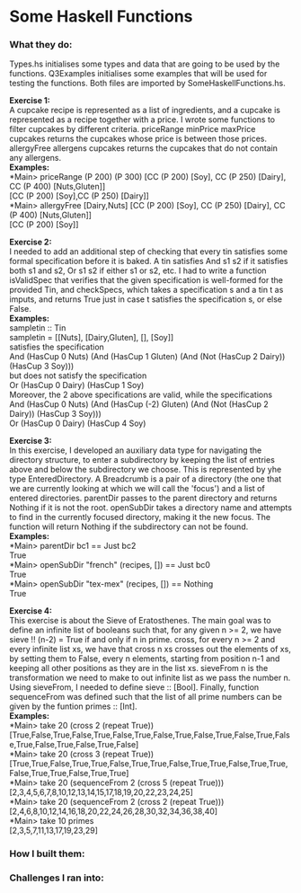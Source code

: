 # Some Haskell Functions

### What they do:

Types.hs initialises some types and data that are going to be used by the functions.
Q3Examples initialises some examples that will be used for testing the functions.
Both files are imported by SomeHaskellFunctions.hs.

**Exercise 1:**<br />
A cupcake recipe is represented as a list of ingredients, and a cupcake is represented as a recipe together with a price. I wrote some functions to filter cupcakes by different criteria. priceRange minPrice maxPrice cupcakes returns the cupcakes whose price is between those prices. allergyFree allergens cupcakes returns the cupcakes that do not contain any allergens.<br />
**Examples:**<br />
*Main> priceRange (P 200) (P 300) [CC (P 200) [Soy], CC (P 250) [Dairy], CC (P 400) [Nuts,Gluten]]<br />
[CC (P 200) [Soy],CC (P 250) [Dairy]]<br />
*Main> allergyFree [Dairy,Nuts] [CC (P 200) [Soy], CC (P 250) [Dairy], CC (P 400) [Nuts,Gluten]]<br />
[CC (P 200) [Soy]] 

**Exercise 2:**<br />
I needed to add an additional step of checking that every tin satisfies some formal specification before it is baked. A tin satisfies And s1 s2 if it satisfies both s1 and s2, Or s1 s2 if either s1 or s2, etc. I had to write a function isValidSpec that verifies that the given specification is well-formed for the provided Tin, and checkSpecs, which takes a specification s and a tin t as imputs, and returns True just in case t satisfies the specification s, or else False.<br />
**Examples:**<br />
sampletin :: Tin<br />
sampletin = [[Nuts], [Dairy,Gluten], [], [Soy]]<br />
satisfies the specification<br />
And (HasCup 0 Nuts) (And (HasCup 1 Gluten) (And (Not (HasCup 2 Dairy)) (HasCup 3 Soy)))<br />
but does not satisfy the specification<br />
Or (HasCup 0 Dairy) (HasCup 1 Soy)<br />
Moreover, the 2 above specifications are valid, while the specifications<br />
And (HasCup 0 Nuts) (And (HasCup (-2) Gluten) (And (Not (HasCup 2 Dairy)) (HasCup 3 Soy)))<br />
Or (HasCup 0 Dairy) (HasCup 4 Soy) 

**Exercise 3:**<br />
In this exercise, I developed an auxiliary data type for navigating the directory structure, to enter a subdirectory by keeping the list of entries above and below the subdirectory we choose. This is represented by yhe type EnteredDirectory. A Breadcrumb is a pair of a directory (the one that we are currently looking at which we will call the 'focus') and a list of entered directories. parentDir passes to the parent directory and returns Nothing if it is not the root. openSubDir takes a directory name and attempts to find in the currently focused directory, making it the new focus. The function will return Nothing if the subdirectory can not be found.<br />
**Examples:**<br />
*Main> parentDir bc1 == Just bc2<br />
True<br />
*Main> openSubDir "french" (recipes, []) == Just bc0<br />
True<br />
*Main> openSubDir "tex-mex" (recipes, []) == Nothing<br />
True

**Exercise 4:**<br />
This exercise is about the Sieve of Eratosthenes. The main goal was to define an infinite list of booleans such that, for any given n >= 2, we have sieve !! (n-2) = True if and only if n in prime. cross, for every n >= 2 and every infinite list xs, we have that cross n xs crosses out the elements of xs, by setting them to False, every n elements, starting from position n-1 and keeping all other positions as they are in the list xs. sieveFrom n is the transformation we need to make to out infinite list as we pass the number n. Using sieveFrom, I needed to define sieve :: [Bool]. Finally, function sequenceFrom was defined such that the list of all prime numbers can be given by the funtion primes :: [Int].<br />
**Examples:**<br />
*Main> take 20 (cross 2 (repeat True))<br />
[True,False,True,False,True,False,True,False,True,False,True,False,True,False,True,False,True,False,True,False]<br />
*Main> take 20 (cross 3 (repeat True))<br />
[True,True,False,True,True,False,True,True,False,True,True,False,True,True,False,True,True,False,True,True]<br />
*Main> take 20 (sequenceFrom 2 (cross 5 (repeat True)))<br />
[2,3,4,5,6,7,8,10,12,13,14,15,17,18,19,20,22,23,24,25]<br />
*Main> take 20 (sequenceFrom 2 (cross 2 (repeat True)))<br />
[2,4,6,8,10,12,14,16,18,20,22,24,26,28,30,32,34,36,38,40]<br />
*Main> take 10 primes<br />
[2,3,5,7,11,13,17,19,23,29]

### How I built them:



### Challenges I ran into:
